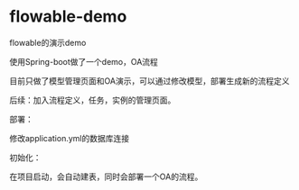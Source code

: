 # flowable-demo
flowable的演示demo

使用Spring-boot做了一个demo，OA流程

目前只做了模型管理页面和OA演示，可以通过修改模型，部署生成新的流程定义

后续：加入流程定义，任务，实例的管理页面。

部署：

修改application.yml的数据库连接

初始化：

在项目启动，会自动建表，同时会部署一个OA的流程。

